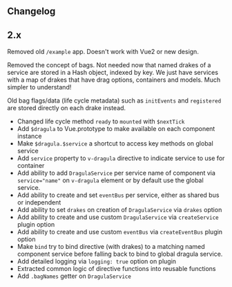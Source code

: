 ## Changelog

## 2.x

Removed old `/example` app. Doesn't work with Vue2 or new design.

Removed the concept of bags. Not needed now that named drakes of a service are stored in a Hash object, indexed by key. We just have services with a map of drakes that have drag options, containers and models. Much simpler to understand!

Old bag flags/data (life cycle metadata) such as `initEvents` 
and `registered` are stored directly on each drake instead.

- Changed life cycle method `ready` to `mounted` with `$nextTick`
- Add `$dragula` to Vue.prototype to make available on each component instance
- Make `$dragula.$service` a shortcut to access key methods on global service
- Add `service` property to `v-dragula` directive to indicate service to use for container
- Add ability to add `DragulaService` per service name of component via 
`service="name"` on `v-dragula` element or by default use the global service.
- Add ability to create and set `eventBus` per service, either as shared bus or independent
- Add ability to set `drakes` on creation of `DragulaService` via `drakes` option
- Add ability to create and use custom `DragulaService` via `createService`  plugin option
- Add ability to create and use custom `eventBus` via `createEventBus` plugin option
- Make `bind` try to bind directive (with drakes) to a matching named component service before falling back to bind to global dragula service.
- Add detailed logging via `logging: true` option on plugin
- Extracted common logic of directive functions into reusable functions
- Add `.bagNames` getter on `DragulaService`

